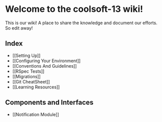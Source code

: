 # Welcome to the coolsoft-13 wiki!
This is our wiki! A place to share the knowledge and document our efforts. So edit away!

## Index
* [[Setting Up]]
* [[Configuring Your Environment]]
* [[Conventions And Guidelines]]  
* [[RSpec Tests]]
* [[Migrations]]  
* [[Git CheatSheet]]
* [[Learning Resources]]

## Components and Interfaces
* [[Notification Module]]